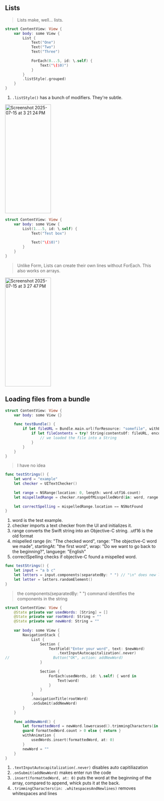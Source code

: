 ## Lists
> Lists make, well... lists. 
```swift
struct ContentView: View {
    var body: some View {
        List {
            Text("One")
            Text("Two")
            Text("Three")
            
            ForEach(0...5, id: \.self) {
                Text("\($0)")
            }
        }
        .listStyle(.grouped)
    }
}
```
1. `.listStyle()` has a bunch of modifiers. They're subtle.
   
<img width="150" height="355" alt="Screenshot 2025-07-15 at 3 21 24 PM" src="https://github.com/user-attachments/assets/771e28c8-554d-4704-b618-e23b8d9a3dd7" />

```swift
struct ContentView: View {
    var body: some View {
        List(1...5, id: \.self) {
            Text("Test box")
            
            Text("\($0)")
        }
    }
}
```
> Unlike Form, Lists can create their own lines without ForEach. This also works on arrays.
<img width="150" height="355" alt="Screenshot 2025-07-15 at 3 27 47 PM" src="https://github.com/user-attachments/assets/144411f1-de1a-447d-bffd-b6beb1f86321" />

## Loading files from a bundle

```swift
struct ContentView: View {
    var body: some View {}
    
    func testBundle() {
        if let fileURL = Bundle.main.url(forResource: "somefile", withExtension: "txt") {
            if let fileContents = try? String(contentsOf: fileURL, encoding: .utf8) {
                // we loaded the file into a String
            }
        }
    }
}
```
> I have no idea


```swift
func testStrings() {
    let word = "example"
    let checker = UITextChecker()
    
    let range = NSRange(location: 0, length: word.utf16.count)
    let mispelledRange = checker.rangeOfMisspelledWord(in: word, range: range, startingAt: 0, wrap: false, language: "en")
    
    let correctSpelling = mispelledRange.location == NSNotFound
}
```

1. word is the test example.
2. checker imports a text checker from the UI and initializes it.
3. range converts the Swift string into an Objective-C string. .utf16 is the old format
4. mispelled range (in: "The checked word", range: "The objective-C word we made", startingAt: "the first word", wrap: "Do we want to go back to the beginning?", languege: "English"
5. correctSpelling checks if objective-C found a mispelled word.

```swift
func testStrings() {
    let input = "a b c"
    let letters = input.components(separatedBy: " ") // "\n" does new line
    let letter = letters.randomElement()
}
```

> the components(separatedBy: " ") command identifies the components in the string


```swift
struct ContentView: View {
    @State private var usedWords: [String] = []
    @State private var rootWord: String = ""
    @State private var newWord: String = ""
    
    var body: some View {
        NavigationStack {
            List {
                Section {
                    TextField("Enter your word", text: $newWord)
                        .textInputAutocapitalization(.never)
//                    Button("OK", action: addNewWord)
                }
                
                Section {
                    ForEach(usedWords, id: \.self) { word in
                        Text(word)
                    }
                }
            }
            .navigationTitle(rootWord)
            .onSubmit(addNewWord)
        }
    }
    
    func addNewWord() {
        let formattedWord = newWord.lowercased().trimmingCharacters(in: .whitespacesAndNewlines)
        guard formattedWord.count > 0 else { return }
        withAnimation {
            usedWords.insert(formattedWord, at: 0)
        }
        newWord = ""
    }
}
```
1. `.textInputAutocapitalization(.never)` disables auto capitiliazation
2. `.onSubmit(addNewWord)` makes enter run the code
3. `.insert(formattedWord, at: 0)` puts the word at the beginning of the array, compared to append, whick puts it at the back.
4. `.trimmingCharacters(in: .whitespacesAndNewlines)` removes whitespaces and lines
